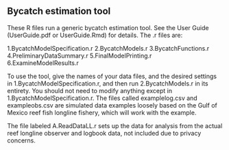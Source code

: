

## Bycatch estimation tool

These R files run a generic bycatch estimation tool. See the User Guide (UserGuide.pdf or UserGuide.Rmd) for details. The .r files are:

1.BycatchModelSpecification.r
2.BycatchModels.r
3.BycatchFunctions.r
4.PreliminaryDataSummary.r
5.FinalModelPrinting.r
6.ExamineModelResults.r

To use the tool, give the names of your data files, and the desired settings in
1.BycatchModelSpecification.r, and then run 2.BycatchModels.r in its entirety.
You should not need to modify anything except in 1.BycatchModelSpecification.r. The files called examplelog.csv and exampleobs.csv are simulated data examples loosely based on the Gulf of Mexico reef fish longline fishery, which will work with the example. 

The file labeled A.ReadDataLL.r sets up the data for analysis from the actual reef longline observer and logbook data, not included due to privacy concerns. 
